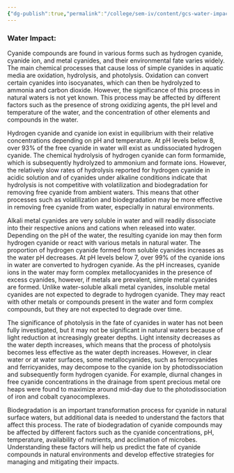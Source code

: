 ```yaml
---
{"dg-publish":true,"permalink":"/college/sem-iv/content/gcs-water-impact/"}
---
```


### Water Impact:

Cyanide compounds are found in various forms such as hydrogen cyanide, cyanide ion, and metal cyanides, and their environmental fate varies widely. The main chemical processes that cause loss of simple cyanides in aquatic media are oxidation, hydrolysis, and photolysis. Oxidation can convert certain cyanides into isocyanates, which can then be hydrolyzed to ammonia and carbon dioxide. However, the significance of this process in natural waters is not yet known. This process may be affected by different factors such as the presence of strong oxidizing agents, the pH level and temperature of the water, and the concentration of other elements and compounds in the water.

Hydrogen cyanide and cyanide ion exist in equilibrium with their relative concentrations depending on pH and temperature. At pH levels below 8, over 93% of the free cyanide in water will exist as undissociated hydrogen cyanide. The chemical hydrolysis of hydrogen cyanide can form formamide, which is subsequently hydrolyzed to ammonium and formate ions. However, the relatively slow rates of hydrolysis reported for hydrogen cyanide in acidic solution and of cyanides under alkaline conditions indicate that hydrolysis is not competitive with volatilization and biodegradation for removing free cyanide from ambient waters. This means that other processes such as volatilization and biodegradation may be more effective in removing free cyanide from water, especially in natural environments.

Alkali metal cyanides are very soluble in water and will readily dissociate into their respective anions and cations when released into water. Depending on the pH of the water, the resulting cyanide ion may then form hydrogen cyanide or react with various metals in natural water. The proportion of hydrogen cyanide formed from soluble cyanides increases as the water pH decreases. At pH levels below 7, over 99% of the cyanide ions in water are converted to hydrogen cyanide. As the pH increases, cyanide ions in the water may form complex metallocyanides in the presence of excess cyanides, however, if metals are prevalent, simple metal cyanides are formed. Unlike water-soluble alkali metal cyanides, insoluble metal cyanides are not expected to degrade to hydrogen cyanide. They may react with other metals or compounds present in the water and form complex compounds, but they are not expected to degrade over time.

The significance of photolysis in the fate of cyanides in water has not been fully investigated, but it may not be significant in natural waters because of light reduction at increasingly greater depths. Light intensity decreases as the water depth increases, which means that the process of photolysis becomes less effective as the water depth increases. However, in clear water or at water surfaces, some metallocyanides, such as ferrocyanides and ferricyanides, may decompose to the cyanide ion by photodissociation and subsequently form hydrogen cyanide. For example, diurnal changes in free cyanide concentrations in the drainage from spent precious metal ore heaps were found to maximize around mid-day due to the photodissociation of iron and cobalt cyanocomplexes.

Biodegradation is an important transformation process for cyanide in natural surface waters, but additional data is needed to understand the factors that affect this process. The rate of biodegradation of cyanide compounds may be affected by different factors such as the cyanide concentrations, pH, temperature, availability of nutrients, and acclimation of microbes. Understanding these factors will help us predict the fate of cyanide compounds in natural environments and develop effective strategies for managing and mitigating their impacts.